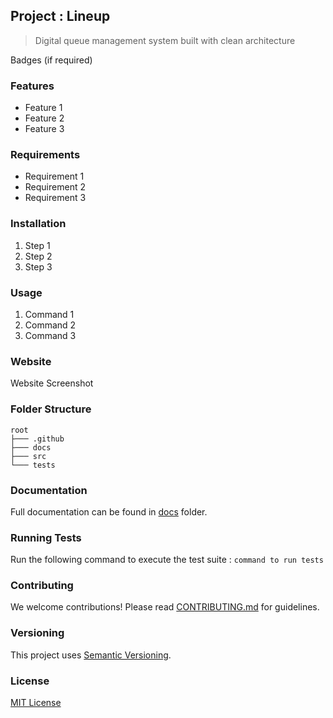 ## Project : Lineup

> Digital queue management system built with clean architecture

Badges (if required)

### Features

- Feature 1
- Feature 2
- Feature 3

### Requirements

- Requirement 1
- Requirement 2
- Requirement 3

### Installation

1. Step 1
2. Step 2
3. Step 3

### Usage

1. Command 1
2. Command 2
3. Command 3

### Website

Website Screenshot

### Folder Structure

```
root
├─── .github
├─── docs
├─── src
└─── tests
```

### Documentation

Full documentation can be found in [docs](documentation/) folder.

### Running Tests

Run the following command to execute the test suite : `command to run tests`

### Contributing

We welcome contributions! Please read [CONTRIBUTING.md](CONTRIBUTING.md) for guidelines.

### Versioning

This project uses [Semantic Versioning](https://semver.org/).

### License

[MIT License](LICENSE)